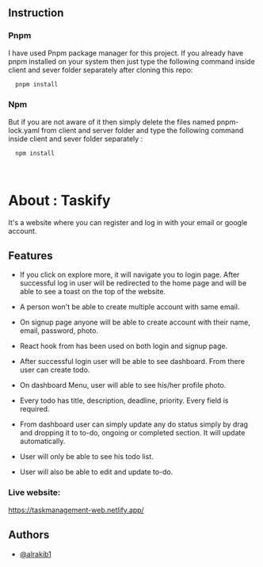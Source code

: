 
## Instruction

### Pnpm
I have used Pnpm package manager for this project. If you already have pnpm installed on your system then just type the following command inside client and sever folder separately after cloning this repo: 

```bash
  pnpm install
```

### Npm
But if you are not aware of it then simply delete the files  named pnpm-lock.yaml from client and server folder
and type the following command inside client and sever folder separately : 

```bash
  npm install
```
<br/>




# About : Taskify

It's a website where you can register and log in with your email or google account.


## Features

- If you click on explore more, it will navigate you to login page. After successful log in user will be redirected to the home page and will be able to see a toast on the top of the website.

- A person won't be able to create multiple account with same email.
- On signup page anyone will be able to create account with their name, email, password, photo. 
- React hook from has been used on both login and signup page.

- After successful login user will be able to see dashboard. From there user can create todo. 
- On dashboard Menu, user will able to see his/her profile photo.
- Every todo has title, description, deadline, priority. Every field is required.
- From dashboard user can simply update any do status simply by drag and dropping it to to-do, ongoing or completed section. It will update automatically.
- User will only be able to see his todo list.
 - User will also be able to edit and update to-do.

 ### Live website: 

 https://taskmanagement-web.netlify.app/

 
## Authors

- [@alrakib1](https://www.github.com/alrakib1)